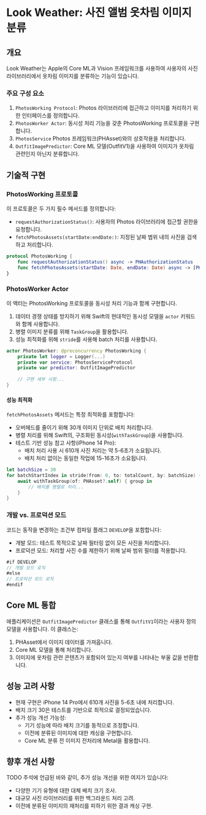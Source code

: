# Look Weather: 사진 앨범 옷차림 이미지 분류

## 개요

Look Weather는 Apple의 Core ML과 Vision 프레임워크를 사용하여 사용자의 사진 라이브러리에서 옷차림 이미지를 분류하는 기능이 있습니다.

### 주요 구성 요소

1. `PhotosWorking Protocol`: Photos 라이브러리에 접근하고 이미지를 처리하기 위한 인터페이스를 정의합니다.
2. `PhotosWorker Actor`: 동시성 처리 기능을 갖춘 PhotosWorking 프로토콜을 구현합니다.
3. `PhotosService` Photos 프레임워크(PHAsset)와의 상호작용을 처리합니다.
4. `OutfitImagePredictor`: Core ML 모델(OutfitV1)을 사용하여 이미지가 옷차림 관련인지 아닌지 분류합니다.

## 기술적 구현

### PhotosWorking 프로토콜

이 프로토콜은 두 가지 필수 메서드를 정의합니다:
- `requestAuthorizationStatus()`: 사용자의 Photos 라이브러리에 접근할 권한을 요청합니다.
- `fetchPhotosAssets(startDate:endDate:)`: 지정된 날짜 범위 내의 사진을 검색하고 처리합니다.

```swift
protocol PhotosWorking {
    func requestAuthorizationStatus() async -> PHAuthorizationStatus
    func fetchPhotosAssets(startDate: Date, endDate: Date) async -> [PHAsset]
}
```

### PhotosWorker Actor

이 액터는 PhotosWorking 프로토콜을 동시성 처리 기능과 함께 구현합니다. 
1. 데이터 경쟁 상태를 방지하기 위해 Swift의 현대적인 동시성 모델을 `actor` 키워드와 함께 사용합니다.
2. 병렬 이미지 분류를 위해 `TaskGroup`을 활용합니다.
3. 성능 최적화를 위해 `stride`를 사용해 batch 처리를 사용합니다.

```swift
actor PhotosWorker: @preconcurrency PhotosWorking {
    private let logger = Logger(...)
    private var service: PhotosServiceProtocol
    private var predictor: OutfitImagePredictor
    
    // 구현 세부 사항...
}
```

#### 성능 최적화

`fetchPhotosAssets` 메서드는 특정 최적화를 포함합니다:
- 오버헤드를 줄이기 위해 30개 이미지 단위로 배치 처리합니다.
- 병렬 처리를 위해 Swift의, 구조화된 동시성(`withTaskGroup`)을 사용합니다.
- 테스트 기반 성능 참고 사항(iPhone 14 Pro):
  - 배치 처리 사용 시 610개 사진 처리는 약 5-6초가 소요됩니다.
  - 배치 처리 없이는 동일한 작업에 15-16초가 소요됩니다.

```swift
let batchSize = 30
for batchStartIndex in stride(from: 0, to: totalCount, by: batchSize) {
    await withTaskGroup(of: PHAsset?.self) { group in
        // 배치를 병렬로 처리...
    }
}
```

### 개발 vs. 프로덕션 모드

코드는 동작을 변경하는 조건부 컴파일 플래그 `DEVELOP`을 포함합니다:
- 개발 모드: 테스트 목적으로 날짜 필터링 없이 모든 사진을 처리합니다.
- 프로덕션 모드: 처리할 사진 수를 제한하기 위해 날짜 범위 필터를 적용합니다.

```swift
#if DEVELOP
// 개발 모드 로직
#else
// 프로덕션 모드 로직
#endif
```

## Core ML 통합

애플리케이션은 `OutfitImagePredictor` 클래스를 통해 `OutfitV1`이라는 사용자 정의 모델을 사용합니다. 이 클래스는:

1. PHAsset에서 이미지 데이터를 가져옵니다.
2. Core ML 모델을 통해 처리합니다.
3. 이미지에 옷차림 관련 콘텐츠가 포함되어 있는지 여부를 나타내는 부울 값을 반환합니다.


## 성능 고려 사항

- 현재 구현은 iPhone 14 Pro에서 610개 사진을 5-6초 내에 처리합니다.
- 배치 크기 30은 테스트를 기반으로 최적으로 결정되었습니다.
- 추가 성능 개선 가능성:
  - 기기 성능에 따라 배치 크기를 동적으로 조정합니다.
  - 이전에 분류된 이미지에 대한 캐싱을 구현합니다.
  - Core ML 분류 전 이미지 전처리에 Metal을 활용합니다.

## 향후 개선 사항

TODO 주석에 언급된 바와 같이, 추가 성능 개선을 위한 여지가 있습니다:
- 다양한 기기 유형에 대한 대체 배치 크기 조사.
- 대규모 사진 라이브러리를 위한 백그라운드 처리 고려.
- 이전에 분류된 이미지의 재처리를 피하기 위한 결과 캐싱 구현.
